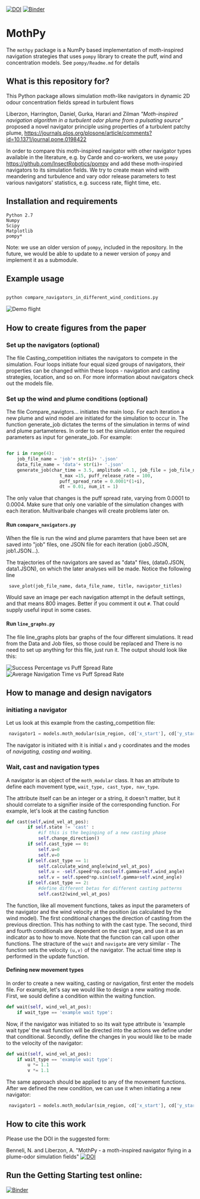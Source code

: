 [![DOI](https://www.zenodo.org/badge/116568819.svg)](https://www.zenodo.org/badge/latestdoi/116568819)
[![Binder](https://mybinder.org/badge_logo.svg)](https://mybinder.org/v2/gh/alexliberzonlab/mothpy/master?filepath=notebooks%2Fmothpy_getting_started.ipynb)

# MothPy

The `mothpy` package is a NumPy based implementation of moth-inspired navigation strategies that uses
`pompy` library to create the puff, wind and concentration models. See `pompy/Readme.md`
for details

## What is this repository for?

This Python package allows simulation moth-like navigators in dynamic 2D odour
concentration fields spread in turbulent flows

Liberzon, Harrington, Daniel, Gurka, Harari and Zilman  *"Moth-inspired navigation algorithm in a turbulent odor plume from a pulsating source"* proposed a novel navigator principle using properties of a turbulent patchy plume, https://journals.plos.org/plosone/article/comments?id=10.1371/journal.pone.0198422 

In order to compare this moth-inspired navigator with other navigator types available in the literature, e.g. by Carde and co-workers, we use `pompy` https://github.com/InsectRobotics/pompy and add these moth-inspiried navigators to its simulation fields. We try to create mean wind with meandering and turbulence and vary odor release parameters to test various navigators' statistics, e.g. success rate, flight time, etc. 


## Installation and requirements

    Python 2.7
    Numpy
    Scipy
    Matplotlib
    pompy*

Note: we use an older version of `pompy`, included in the repository. In the future, we would be able to update to a newer version of `pompy` and implement it as a submodule. 

## Example usage

```python

python compare_navigators_in_different_wind_conditions.py

```

![Demo flight](img/Demonstration_of_different_navigation_strategies.png)

## How to create figures from the paper

### Set up the navigators (optional)

The file Casting_competition initiates the navigators to compete in the simulation. Four loops initiate four equal sized groups of navigators, their properties can be changed within these loops - navigation and casting strategies, location, and so on. 
For more information about navigators check out the models file.

### Set up the wind and plume conditions (optional)

The file Compare_navigtors... initiates the main loop. For each iteration a new plume and wind model are initiated for the simulation to occur in. The function generate_job dictates the terms of the simulation in terms of wind and plume partameteres. In order to set the simulation enter the required parameters as input for generate_job. For example:

```python

for i in range(4):
    job_file_name = 'job'+ str(i)+ '.json'
    data_file_name = 'data'+ str(i)+ '.json'
    generate_job(char_time = 3.5, amplitude =0.1, job_file = job_file_name,
                    t_max =15, puff_release_rate = 100,
                    puff_spread_rate = 0.0001*(1+i),
                    dt = 0.01, num_it = 1)
```

The only value that changes is the puff spread rate, varying from 0.0001 to 0.0004.
Make sure that only one variable of the simulation changes with each iteration. Multivaribale changes will create problems later on.

#### Run `comapare_navigators.py`

When the file is run the wind and plume paramters that have been set are saved into "job" files, one JSON file for each iteration (job0.JSON, job1.JSON...).

The trajectories of the navigators are saved as "data" files, (data0.JSON, data1.JSON), on which the later analyses will be made. 
Notice the following line

```python
 save_plot(job_file_name, data_file_name, title, navigator_titles)
```

Would save an image per each navigation attempt in the default settings, and that means 800 images. Better if you comment it out `#`. That could supply useful input in some cases.

#### Run `line_graphs.py`

The file line_graphs plots bar graphs of the four different simulations. It read from the Data and Job files, so those could be replaced and There is no need to set up anything for this file, just run it. The output should look like this:

![Success Percentage vs Puff Spread Rate](img/spVSpsr.png)
![Average Navigation Time vs Puff Spread Rate](img/spVSpsr.png)

## How to manage and design navigators

### initiating a navigator

Let us look at this example from the casting_competition file:

```python
 navigator1 = models.moth_modular(sim_region, cd['x_start'], cd['y_start'], cd['nav_type'] , cd['cast_type'], cd['wait_type'])
```

The navigator is initiated with it is initial `x` and `y` coordinates and the modes of *navigating, casting and waiting*.

### Wait, cast and navigation types

A navigator is an object of the `moth_modular` class. It has an attribute to define each movement type, `wait_type, cast_type, nav_type`.

The attribute itself can be an integer or a string, it doesn't matter, but it should correlate to a signifier inside of the corresponding function. For example, let's look at the casting function

```python
def cast(self,wind_vel_at_pos):
        if self.state != 'cast' :
            #if this is the beginging of a new casting phase
            self.change_direction()
        if self.cast_type == 0:
            self.u=0
            self.v=0
        if self.cast_type == 1:
            self.calculate_wind_angle(wind_vel_at_pos)
            self.u = -self.speed*np.cos(self.gamma+self.wind_angle)
            self.v = self.speed*np.sin(self.gamma+self.wind_angle)
        if self.cast_type == 2:
            #define different betas for different casting patterns
            self.cast2(wind_vel_at_pos)
```

The function, like all movement functions, takes as input the parameters of the navigator and the wind velocity at the position (as calculated by the wind model).
The first conditional changes the direction of casting from the previous direction. This has nothing to with the cast type. 
The second, third and fourth conditionals are dependent on the cast type, and use it as an indicator as to how to move. Note that the function can call upon other functions. The stracture of the `wait` and `navigate` are very similar - The function sets the velocity `(u,v)` of the navigator. The actual time step is performed in the update function.

#### Defining new movement types

In order to create a new waiting, casting or navigation, first enter the models file. For example, let's say we would like to design a new waiting mode. First, we sould define a condition within the waiting function.

```python
def wait(self, wind_vel_at_pos):
    if wait_type == 'example wait type':
```

Now, if the navigator was initiated to so its wait type attribute is 'example wait type' the wait function will be directed into the actions we define under that conditional. Secondly, define the changes in you would like to be made to the velocity of the navigator:

```python
def wait(self, wind_vel_at_pos):
    if wait_type == 'example wait type':
        u *= 1.1
        v *= 1.1
```

The same approach should be applied to any of the movement functions. After we defined the new condition, we can use it when initiating a new navigator:

```python
 navigator1 = models.moth_modular(sim_region, cd['x_start'], cd['y_start'], cd['nav_type'], cd['cast_type'], 'example wait type')
```


## How to cite this work

Please use the DOI in the suggested form: 

Benneli, N. and Liberzon, A. "MothPy - a moth-inspired navigator flying in a plume-odor simulation fields" [![DOI](https://www.zenodo.org/badge/116568819.svg)](https://www.zenodo.org/badge/latestdoi/116568819)


## Run the Getting Starting test online: 
[![Binder](https://mybinder.org/badge_logo.svg)](https://mybinder.org/v2/gh/alexliberzonlab/mothpy/master?filepath=notebooks%2Fmothpy_getting_started.ipynb)

